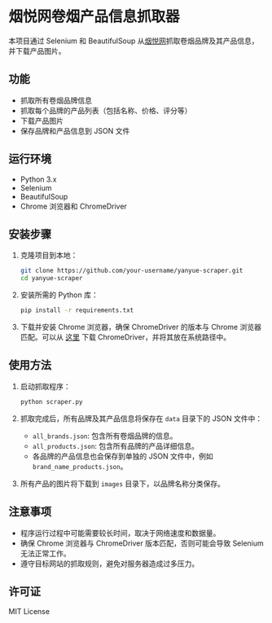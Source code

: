 # 烟悦网卷烟产品信息抓取器

本项目通过 Selenium 和 BeautifulSoup 从[烟悦网](https://www.yanyue.cn/)抓取卷烟品牌及其产品信息，并下载产品图片。

## 功能

- 抓取所有卷烟品牌信息
- 抓取每个品牌的产品列表（包括名称、价格、评分等）
- 下载产品图片
- 保存品牌和产品信息到 JSON 文件

## 运行环境

- Python 3.x
- Selenium
- BeautifulSoup
- Chrome 浏览器和 ChromeDriver

## 安装步骤

1. 克隆项目到本地：

   ```bash
   git clone https://github.com/your-username/yanyue-scraper.git
   cd yanyue-scraper
   ```

2. 安装所需的 Python 库：

   ```bash
   pip install -r requirements.txt
   ```

3. 下载并安装 Chrome 浏览器，确保 ChromeDriver 的版本与 Chrome 浏览器匹配。可以从 [这里](https://sites.google.com/a/chromium.org/chromedriver/downloads) 下载 ChromeDriver，并将其放在系统路径中。

## 使用方法

1. 启动抓取程序：

   ```bash
   python scraper.py
   ```

2. 抓取完成后，所有品牌及其产品信息将保存在 `data` 目录下的 JSON 文件中：
   - `all_brands.json`: 包含所有卷烟品牌的信息。
   - `all_products.json`: 包含所有品牌的产品详细信息。
   - 各品牌的产品信息也会保存到单独的 JSON 文件中，例如 `brand_name_products.json`。

3. 所有产品的图片将下载到 `images` 目录下，以品牌名称分类保存。

## 注意事项

- 程序运行过程中可能需要较长时间，取决于网络速度和数据量。
- 确保 Chrome 浏览器与 ChromeDriver 版本匹配，否则可能会导致 Selenium 无法正常工作。
- 遵守目标网站的抓取规则，避免对服务器造成过多压力。

## 许可证

MIT License